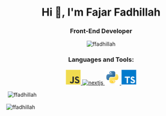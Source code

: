 <h1 align="center">Hi 👋, I'm Fajar Fadhillah</h1>
<h3 align="center">Front-End Developer</h3>

<p align="center"> <img src="https://komarev.com/ghpvc/?username=ffadhillah&label=Profile%20views&color=0e75b6&style=flat" alt="ffadhillah" /> </p>


<h3 align="center">Languages and Tools:</h3>
<p align="center"> <a href="https://developer.mozilla.org/en-US/docs/Web/JavaScript" target="_blank" rel="noreferrer"> <img src="https://raw.githubusercontent.com/devicons/devicon/master/icons/javascript/javascript-original.svg" alt="javascript" width="40" height="40"/> </a> <a href="https://nextjs.org/" target="_blank" rel="noreferrer"> <img src="https://cdn.worldvectorlogo.com/logos/nextjs-2.svg" alt="nextjs" width="40" height="40"/> </a> <a href="https://www.python.org" target="_blank" rel="noreferrer"> <img src="https://raw.githubusercontent.com/devicons/devicon/master/icons/python/python-original.svg" alt="python" width="40" height="40"/> </a> <a href="https://www.typescriptlang.org/" target="_blank" rel="noreferrer"> <img src="https://raw.githubusercontent.com/devicons/devicon/master/icons/typescript/typescript-original.svg" alt="typescript" width="40" height="40"/> </a> </p>

<p>&nbsp;<img align="center" src="https://github-readme-stats.vercel.app/api?username=ffadhillah&show_icons=true&locale=en" alt="ffadhillah" /></p>

<p><img align="center" src="https://github-readme-streak-stats.herokuapp.com/?user=ffadhillah&" alt="ffadhillah" /></p>

